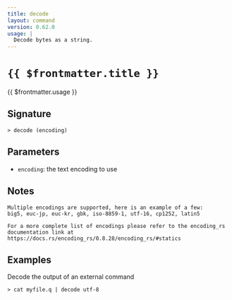 ```yaml
---
title: decode
layout: command
version: 0.62.0
usage: |
  Decode bytes as a string.
---
```


# `{{ $frontmatter.title }}`

<div style='white-space: pre-wrap;'>{{ $frontmatter.usage }}</div>

## Signature

```> decode (encoding)```

## Parameters

 -  `encoding`: the text encoding to use

## Notes
```text
Multiple encodings are supported, here is an example of a few:
big5, euc-jp, euc-kr, gbk, iso-8859-1, utf-16, cp1252, latin5

For a more complete list of encodings please refer to the encoding_rs
documentation link at https://docs.rs/encoding_rs/0.8.28/encoding_rs/#statics
```
## Examples

Decode the output of an external command
```shell
> cat myfile.q | decode utf-8
```
